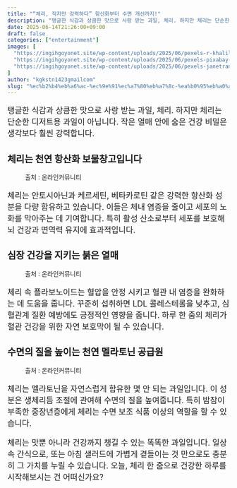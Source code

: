 ```yaml
---
title: "“체리, 작지만 강력하다” 항산화부터 수면 개선까지!"
description: "탱글한 식감과 상큼한 맛으로 사랑 받는 과일, 체리. 하지만 체리는 단순한 디저트용 과일이 아닙니다. 작은 열매 안에 숨은 건강 비밀은 생각보다 훨씬 강력합니다."
date: 2025-06-14T21:26:00+09:00
draft: false
categories: ["entertainment"]
images: [
  "https://ingihgoyonet.site/wp-content/uploads/2025/06/pexels-r-khalil-250162-768009-1024x683.jpg"
  "https://ingihgoyonet.site/wp-content/uploads/2025/06/pexels-pixabay-162689-1024x680.jpg"
  "https://ingihgoyonet.site/wp-content/uploads/2025/06/pexels-janetrangdoan-1149021-1024x650.jpg"
]
author: "kgkstn1423gmailcom"
slug: "%ec%b2%b4%eb%a6%ac-%ec%9e%91%ec%a7%80%eb%a7%8c-%ea%b0%95%eb%a0%a5%ed%95%98%eb%8b%a4-%ed%95%ad%ec%82%b0%ed%99%94%eb%b6%80%ed%84%b0-%ec%88%98%eb%a9%b4-%ea%b0%9c%ec%84%a0%ea%b9%8c"
---
```


<p style="font-size:18px">탱글한 식감과 상큼한 맛으로 사랑 받는 과일, 체리. 하지만 체리는 단순한 디저트용 과일이 아닙니다. 작은 열매 안에 숨은 건강 비밀은 생각보다 훨씬 강력합니다.</p> <h2 >체리는 천연 항산화 보물창고입니다</h2> <figure ><img src="https://ingihgoyonet.site/wp-content/uploads/2025/06/pexels-r-khalil-250162-768009-1024x683.jpg" alt="" style="aspect-ratio:16/9;object-fit:cover"/><figcaption >출처 : 온라인커뮤니티</figcaption></figure> <p style="font-size:18px">체리는 안토시아닌과 케르세틴, 베타카로틴 같은 강력한 항산화 성분을 다량 함유하고 있습니다. 이들은 체내 염증을 줄이고 세포의 노화를 막아주는 데 기여합니다. 특히 활성 산소로부터 세포를 보호해 뇌 건강과 면역력 유지에 효과적입니다.</p> <h2 >심장 건강을 지키는 붉은 열매</h2> <figure ><img src="https://ingihgoyonet.site/wp-content/uploads/2025/06/pexels-pixabay-162689-1024x680.jpg" alt="" style="aspect-ratio:16/9;object-fit:cover"/><figcaption >출처 : 온라인커뮤니티</figcaption></figure> <p style="font-size:18px">체리 속 플라보노이드는 혈압을 안정 시키고 혈관 내 염증을 완화하는 데 도움을 줍니다. 꾸준히 섭취하면 LDL 콜레스테롤을 낮추고, 심혈관계 질환 예방에도 긍정적인 영향을 줍니다. 하루 한 줌의 체리가 혈관 건강을 위한 자연 보호막이 될 수 있습니다.</p> <h2 >수면의 질을 높이는 천연 멜라토닌 공급원</h2> <figure ><img src="https://ingihgoyonet.site/wp-content/uploads/2025/06/pexels-janetrangdoan-1149021-1024x650.jpg" alt="" style="aspect-ratio:16/9;object-fit:cover"/><figcaption >출처 : 온라인커뮤니티</figcaption></figure> <p style="font-size:18px">체리는 멜라토닌을 자연스럽게 함유한 몇 안 되는 과일입니다. 이 성분은 생체리듬 조절에 관여해 수면의 질을 높여줍니다. 특히 밤잠이 부족한 중장년층에게 체리는 수면 보조 식품 이상의 역할을 할 수 있습니다.</p> <p style="font-size:18px">체리는 맛뿐 아니라 건강까지 챙길 수 있는 똑똑한 과일입니다. 일상 속 간식으로, 또는 아침 샐러드에 가볍게 곁들이는 것 만으로도 충분히 그 가치를 누릴 수 있습니다. 오늘, 체리 한 줌으로 건강한 하루를 시작해보시는 건 어떠신가요?</p>